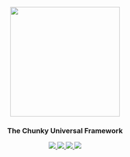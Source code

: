 <p align="center">
<img src="https://raw.githubusercontent.com/react-chunky/react-chunky/master/logo.png" width="256px">
</p>

<h3 align="center"> The Chunky Universal Framework </h3>

<p align="center">
    <a href="https://www.npmjs.com/package/react-chunky"> <img src="https://img.shields.io/npm/v/react-chunky.svg"> </a>
    <a href="https://circleci.com/gh/react-chunky/react-chunky"> <img src="https://circleci.com/gh/react-chunky/react-chunky.svg?style=svg"> </a>
    <a href="https://codeclimate.com/github/react-chunky/react-chunky"> <img src="https://codeclimate.com/github/react-chunky/react-chunky/badges/coverage.svg"> </a>
    <a href="http://standardjs.com"><img src="https://img.shields.io/badge/code%20style-standard-brightgreen.svg"></a>
</p>
